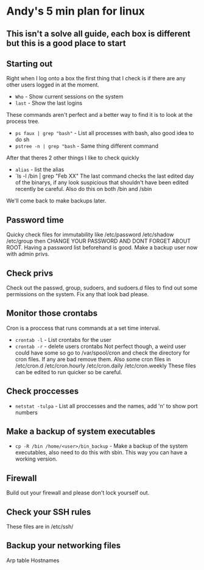 # Andy's 5 min plan for linux

## This isn't a solve all guide, each box is different but this is a good place to start

## Starting out
Right when I log onto a box the first thing that I check is if there are any other users logged in at the moment. 
* `Who` - Show current sessions on the system
* `last` - Show the last logins

These commands aren't perfect and a better way to find it is to look at the process tree.
* `ps faux | grep "bash"` - List all processes with bash, also good idea to do sh
* `pstree -n | grep "bash` - Same thing different command 

After that theres 2 other things I like to check quickly
* `alias` - list the alias
* `ls -l /bin | grep "Feb XX" 
The last command checks the last edited day of the binarys, if any look suspicious that shouldn't have been edited recently be careful.
Also do this on both /bin and /sbin

We'll come back to make backups later.

## Password time 
Quicky check files for immutability like /etc/password /etc/shadow /etc/group then CHANGE YOUR PASSWORD AND DONT FORGET ABOUT ROOT.
Having a password list beforehand is good.
Make a backup user now with admin privs.

## Check privs
Check out the passwd, group, sudoers, and sudoers.d files to find out some permissions on the system. Fix any that look bad please.

## Monitor those crontabs
Cron is a proccess that runs commands at a set time interval. 
* `crontab -l` - List crontabs for the user
* `crontab -r` - delete users crontabs 
Not perfect though, a weird user could have some so go to /var/spool/cron and check the directory for cron files. If any are bad remove them.
Also some cron files in /etc/cron.d /etc/cron.hourly /etc/cron.daily /etc/cron.weekly These files can be edited to run quicker so be careful.

## Check proccesses 
* `netstat -tulpa` - List all proccesses and the names, add 'n' to show port numbers

## Make a backup of system executables 
* `cp -R /bin /home/<user>/bin_backup` - Make a backup of the system executables, also need to do this with sbin. This way you can have a working version.

## Firewall
Build out your firewall and please don't lock yourself out.

## Check your SSH rules
These files are in /etc/ssh/

## Backup your networking files 
<MUST EDIT>
Arp table
Hostnames






